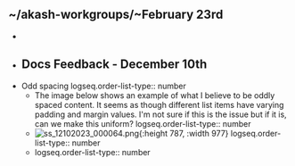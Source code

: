 ## ~/akash-workgroups/~February 23rd
-
- ## Docs Feedback - December 10th
- Odd spacing
  logseq.order-list-type:: number
	- The image below shows an example of what I believe to be oddly spaced content. It seems as though different list items have varying padding and margin values. I'm not sure if this is the issue but if it is, can we make this uniform?
	  logseq.order-list-type:: number
	- ![ss_12102023_000064.png](../assets/ss_12102023_000064_1702252406549_0.png){:height 787, :width 977}
	  logseq.order-list-type:: number
	- logseq.order-list-type:: number